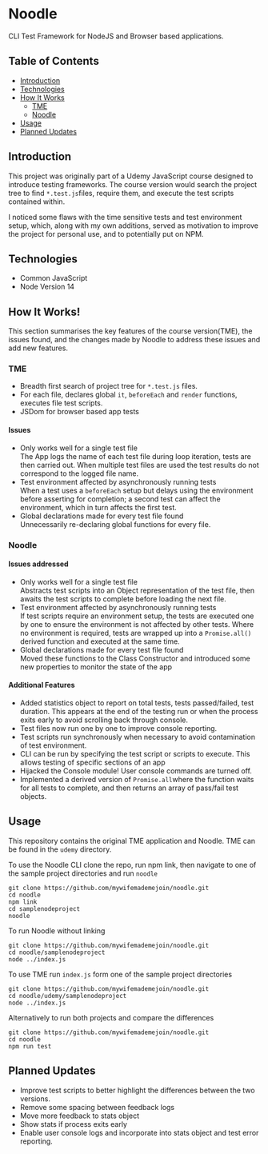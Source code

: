 # Noodle
CLI Test Framework for NodeJS and Browser based applications. 

## Table of Contents

* [Introduction](#Introduction)
* [Technologies](#Technologies)
* [How It Works](#How-It-Works)
   * [TME](#TME)
   * [Noodle](#Noodle)
* [Usage](#Usage)
* [Planned Updates](#Planned-Updates)

## Introduction
This project was originally part of a Udemy JavaScript course designed to introduce testing frameworks. The course version would search the project  tree to find `*.test.js`files, require them, and execute the test scripts contained within. 

I noticed some flaws with the time sensitive tests and test environment setup, which, along with my own additions, served as motivation to improve the project for personal use, and to potentially put on NPM. 

## Technologies 
- Common JavaScript 
- Node Version 14

## How It Works!
This section summarises the key features of the course version(TME), the issues found, and the changes made by Noodle to address these issues and add new features.

### TME 
- Breadth first search of project tree for `*.test.js` files. 
- For each file, declares global `it`, `beforeEach` and `render` functions, executes file test scripts. 
- JSDom for browser based app tests
#### Issues
- Only works well for a single test file  
The App logs the name of each test file during loop iteration, tests are then carried out. When multiple test files are used the test results do not correspond to the logged file name. 
- Test environment affected by asynchronously running tests  
When a test uses a `beforeEach` setup but delays using the environment before asserting for completion; a second test can affect the environment, which in turn affects the first test. 
- Global declarations made for every test file found  
Unnecessarily re-declaring global functions for every file.  

### Noodle
#### Issues addressed
- Only works well for a single test file  
Abstracts test scripts into an Object representation of the test file, then awaits the test scripts to complete before loading the next file. 
- Test environment affected by asynchronously running tests  
If test scripts require an environment setup, the tests are executed one by one to ensure the environment is not affected by other tests. Where no environment is required, tests are wrapped up into a `Promise.all()` derived function and executed at the same time. 
- Global declarations made for every test file found  
Moved these functions to the Class Constructor and introduced some new properties to monitor the state of the app
#### Additional Features
- Added statistics object to report on total tests, tests passed/failed, test duration. This appears at the end of the testing run or when the process exits early to avoid scrolling back through console. 
- Test files now run one by one to improve console reporting. 
- Test scripts run synchronously when necessary to avoid contamination of test environment. 
- CLI can be run by specifying the test script or scripts to execute. This allows testing of specific sections of an app
- Hijacked the Console module! User console commands are turned off.
- Implemented a derived version of `Promise.all`where the function waits for all tests to complete, and then returns an array of pass/fail test objects. 

## Usage
This repository contains the original TME application and Noodle. TME can be found in the `udemy` directory.

To use the Noodle CLI clone the repo, run npm link, then navigate to one of the sample project directories and run `noodle`
```
git clone https://github.com/mywifemademejoin/noodle.git
cd noodle
npm link
cd samplenodeproject
noodle
```

To run Noodle without linking
```
git clone https://github.com/mywifemademejoin/noodle.git
cd noodle/samplenodeproject
node ../index.js
```

To use TME run `index.js` form one of the sample project directories
```
git clone https://github.com/mywifemademejoin/noodle.git
cd noodle/udemy/samplenodeproject
node ../index.js
```

Alternatively to run both projects and compare the differences
```
git clone https://github.com/mywifemademejoin/noodle.git
cd noodle
npm run test
```

## Planned Updates
- Improve test scripts to better highlight the differences between the two versions. 
- Remove some spacing between feedback logs
- Move more feedback to stats object
- Show stats if process exits early
- Enable user console logs and incorporate into stats object and test error reporting. 


